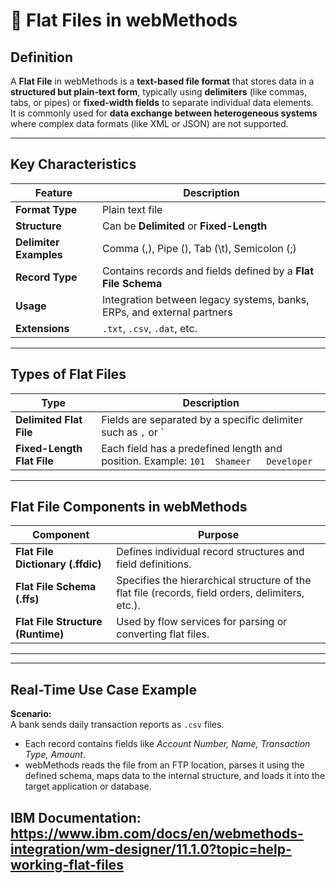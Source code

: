 # 🧾 Flat Files in webMethods

## **Definition**
A **Flat File** in webMethods is a **text-based file format** that stores data in a **structured but plain-text form**, typically using **delimiters** (like commas, tabs, or pipes) or **fixed-width fields** to separate individual data elements.  
It is commonly used for **data exchange between heterogeneous systems** where complex data formats (like XML or JSON) are not supported.

---

## **Key Characteristics**
| Feature | Description |
|----------|--------------|
| **Format Type** | Plain text file |
| **Structure** | Can be **Delimited** or **Fixed-Length** |
| **Delimiter Examples** | Comma (,), Pipe (), Tab (\t), Semicolon (;) |
| **Record Type** | Contains records and fields defined by a **Flat File Schema** |
| **Usage** | Integration between legacy systems, banks, ERPs, and external partners |
| **Extensions** | `.txt`, `.csv`, `.dat`, etc. |

---

## **Types of Flat Files**
| Type | Description |
|------|--------------|
| **Delimited Flat File** | Fields are separated by a specific delimiter such as `,` or `|`. Example: `101|Shameer|Developer` |
| **Fixed-Length Flat File** | Each field has a predefined length and position. Example: `101  Shameer   Developer` |

---

## **Flat File Components in webMethods**
| Component | Purpose |
|------------|----------|
| **Flat File Dictionary (.ffdic)** | Defines individual record structures and field definitions. |
| **Flat File Schema (.ffs)** | Specifies the hierarchical structure of the flat file (records, field orders, delimiters, etc.). |
| **Flat File Structure (Runtime)** | Used by flow services for parsing or converting flat files. |

---
---

## **Real-Time Use Case Example**
**Scenario:**  
A bank sends daily transaction reports as `.csv` files.  
- Each record contains fields like *Account Number, Name, Transaction Type, Amount*.  
- webMethods reads the file from an FTP location, parses it using the defined schema, maps data to the internal structure, and loads it into the target application or database.


## IBM Documentation: https://www.ibm.com/docs/en/webmethods-integration/wm-designer/11.1.0?topic=help-working-flat-files
